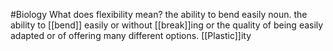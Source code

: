 #Biology 
What does flexibility mean?
the ability to bend easily
noun. the ability to [[bend]] easily or without [[break]]ing or the quality of being easily adapted or of offering many different options. [[Plastic]]ity